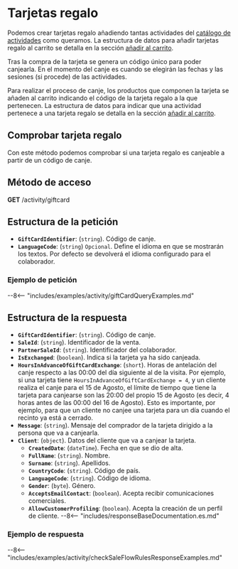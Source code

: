 # Tarjetas regalo

Podemos crear tarjetas regalo añadiendo tantas actividades del [catálogo de actividades](catalog.md) como queramos. La estructura de datos para añadir tarjetas regalo al carrito se detalla en la sección [añadir al carrito](docs/shoppingCart/add.md).

Tras la compra de la tarjeta se genera un código único para poder canjearla. En el momento del canje es cuando se elegirán las fechas y las sesiones (si procede) de las actividades.

Para realizar el proceso de canje, los productos que componen la tarjeta se añaden al carrito indicando el código de la tarjeta regalo a la que pertenecen. La estructura de datos para indicar que una actividad pertenece a una tarjeta regalo se detalla en la sección [añadir al carrito](docs/shoppingCart/add.md).

## Comprobar tarjeta regalo

Con este método podemos comprobar si una tarjeta regalo es canjeable a partir de un código de canje.

## Método de acceso

**GET** /activity/giftcard

## Estructura de la petición

- **``GiftCardIdentifier``**: (``string``). Código de canje.
- **`LanguageCode`**: (``string``) ``Opcional``. Define el idioma en que se mostrarán los textos. Por defecto se devolverá el idioma configurado para el colaborador.

### Ejemplo de petición

--8<-- "includes/examples/activity/giftCardQueryExamples.md"

## Estructura de la respuesta

- **``GiftCardIdentifier``**: (``string``). Código de canje.
- **``SaleId``**: (``string``). Identificador de la venta.
- **``PartnerSaleId``**: (``string``). Identificador del colaborador.
- **`IsExchanged`**: (`boolean`). Indica si la tarjeta ya ha sido canjeada.
- **`HoursInAdvanceOfGiftCardExchange`**: (``short``). Horas de antelación del canje respecto a las 00:00 del día siguiente al de la visita. Por ejemplo, si una tarjeta tiene `HoursInAdvanceOfGiftCardExchange = 4`, y un cliente realiza el canje para el 15 de Agosto, el límite de tiempo que tiene la tarjeta para canjearse son las 20:00 del propio 15 de Agosto (es decir, 4 horas antes de las 00:00 del 16 de Agosto). Esto es importante, por ejemplo, para que un cliente no canjee una tarjeta para un día cuando el recinto ya está a cerrado.
- **``Message``**: (``string``). Mensaje del comprador de la tarjeta dirigido a la persona que va a canjearla.
- **``Client``**: (``object``). Datos del cliente que va a canjear la tarjeta.
    - **`CreatedDate`**: (`dateTime`). Fecha en que se dio de alta.
    - **``FullName``**: (``string``). Nombre.
    - **``Surname``**: (``string``). Apellidos.
    - **`CountryCode`**: (`string`). Código de país.
    - **`LanguageCode`**: (`string`). Código de idioma.
    - **`Gender`**: (`byte`). Género.
    - **`AcceptsEmailContact`**: (`boolean`). Acepta recibir comunicaciones comerciales.
    - **`AllowCustomerProfiling`**: (`boolean`). Acepta la creación de un perfil de cliente.
--8<-- "includes/responseBaseDocumentation.es.md"

### Ejemplo de respuesta

--8<-- "includes/examples/activity/checkSaleFlowRulesResponseExamples.md"
